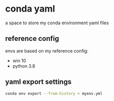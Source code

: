 # conda yaml
a space to store my conda environment yaml files

## reference config
envs are based on my reference config:
- win 10
- python 3.8

## yaml export settings
```bash
conda env export --from-history > myenv.yml
```
